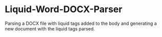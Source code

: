 # Liquid-Word-DOCX-Parser
Parsing a DOCX file with liquid tags added to the body and generating a new document with the liquid tags parsed.
